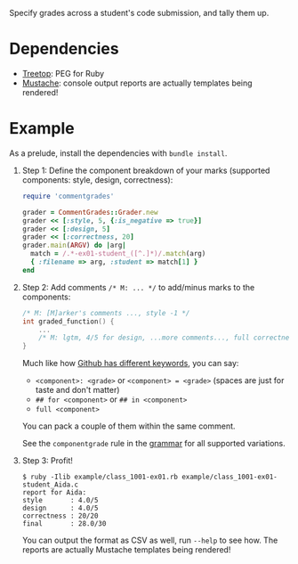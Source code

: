 Specify grades across a student's code submission, and tally them up.

# Dependencies

- [Treetop](https://github.com/nathansobo/treetop/): PEG for Ruby
- [Mustache](https://github.com/mustache/mustache/): console output reports are actually templates being rendered!

# Example

As a prelude, install the dependencies with `bundle install`.

1. Step 1: Define the component breakdown of your marks (supported components: style, design, correctness):

    ```ruby
    require 'commentgrades'
    
    grader = CommentGrades::Grader.new
    grader << [:style, 5, {:is_negative => true}]
    grader << [:design, 5]
    grader << [:correctness, 20]
    grader.main(ARGV) do |arg|
      match = /.*-ex01-student_([^.]*)/.match(arg)
      { :filename => arg, :student => match[1] }
    end
    ```

2. Step 2: Add comments `/* M: ... */` to add/minus marks to the components:

    ```c
    /* M: [M]arker's comments ..., style -1 */
    int graded_function() {
        ...
        /* M: lgtm, 4/5 for design, ...more comments..., full correctness */
    }
    ```
    
    Much like how [Github has different keywords](https://help.github.com/articles/closing-issues-using-keywords/), you can say:
    - `<component>: <grade>` or  `<component> = <grade>` (spaces are just for taste and don't matter)
    - `## for <component>` or `## in <component>`
    - `full <component>`
    
    You can pack a couple of them within the same comment.
    
    See the `componentgrade` rule in the [grammar](lib/commentgrades/parser/c_source.treetop) for all supported variations.

3. Step 3: Profit!

    ```console    
    $ ruby -Ilib example/class_1001-ex01.rb example/class_1001-ex01-student_Aida.c
    report for Aida:
    style       : 4.0/5
    design      : 4.0/5
    correctness : 20/20
    final       : 28.0/30
    ```
    
    You can output the format as CSV as well, run `--help` to see how. The reports are actually Mustache templates being rendered!
